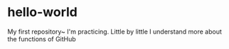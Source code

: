 # hello-world
My first repository~
I'm practicing. Little by little I understand more about the functions of GitHub
